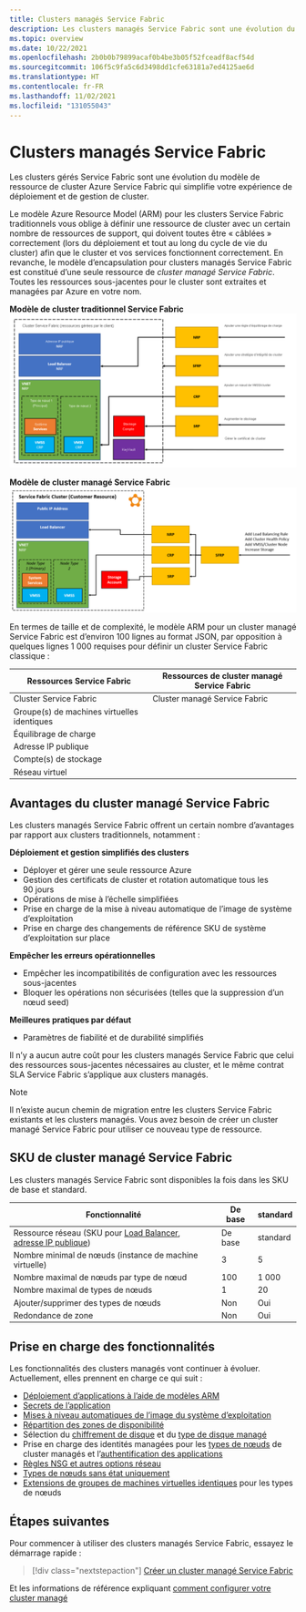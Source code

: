 ```yaml
---
title: Clusters managés Service Fabric
description: Les clusters managés Service Fabric sont une évolution du modèle de ressource de cluster Azure Service Fabric qui simplifie le déploiement et la gestion de cluster.
ms.topic: overview
ms.date: 10/22/2021
ms.openlocfilehash: 2b0b0b79899acaf0b4be3b05f52fceadf8acf54d
ms.sourcegitcommit: 106f5c9fa5c6d3498dd1cfe63181a7ed4125ae6d
ms.translationtype: HT
ms.contentlocale: fr-FR
ms.lasthandoff: 11/02/2021
ms.locfileid: "131055043"
---
```

# <a name="service-fabric-managed-clusters"></a>Clusters managés Service Fabric

Les clusters gérés Service Fabric sont une évolution du modèle de ressource de cluster Azure Service Fabric qui simplifie votre expérience de déploiement et de gestion de cluster.

Le modèle Azure Resource Model (ARM) pour les clusters Service Fabric traditionnels vous oblige à définir une ressource de cluster avec un certain nombre de ressources de support, qui doivent toutes être « câblées » correctement (lors du déploiement et tout au long du cycle de vie du cluster) afin que le cluster et vos services fonctionnent correctement. En revanche, le modèle d’encapsulation pour clusters managés Service Fabric est constitué d’une seule ressource de *cluster managé Service Fabric*. Toutes les ressources sous-jacentes pour le cluster sont extraites et managées par Azure en votre nom.

**Modèle de cluster traditionnel Service Fabric**
![Modèle de cluster traditionnel Service Fabric][sf-composition]

**Modèle de cluster managé Service Fabric**
![Modèle de cluster managé Service Fabric][sf-encapsulation]

En termes de taille et de complexité, le modèle ARM pour un cluster managé Service Fabric est d’environ 100 lignes au format JSON, par opposition à quelques lignes 1 000 requises pour définir un cluster Service Fabric classique :

| Ressources Service Fabric | Ressources de cluster managé Service Fabric |
|----------|-----------|
| Cluster Service Fabric | Cluster managé Service Fabric |
| Groupe(s) de machines virtuelles identiques | |
| Équilibrage de charge | |
| Adresse IP publique | |
| Compte(s) de stockage | |
| Réseau virtuel | |

## <a name="service-fabric-managed-cluster-advantages"></a>Avantages du cluster managé Service Fabric
Les clusters managés Service Fabric offrent un certain nombre d’avantages par rapport aux clusters traditionnels, notamment :

**Déploiement et gestion simplifiés des clusters**
- Déployer et gérer une seule ressource Azure
- Gestion des certificats de cluster et rotation automatique tous les 90 jours
- Opérations de mise à l’échelle simplifiées
- Prise en charge de la mise à niveau automatique de l’image de système d’exploitation
- Prise en charge des changements de référence SKU de système d’exploitation sur place

**Empêcher les erreurs opérationnelles**
- Empêcher les incompatibilités de configuration avec les ressources sous-jacentes
- Bloquer les opérations non sécurisées (telles que la suppression d’un nœud seed)

**Meilleures pratiques par défaut**
- Paramètres de fiabilité et de durabilité simplifiés

Il n’y a aucun autre coût pour les clusters managés Service Fabric que celui des ressources sous-jacentes nécessaires au cluster, et le même contrat SLA Service Fabric s’applique aux clusters managés.

> [!NOTE]
> Il n’existe aucun chemin de migration entre les clusters Service Fabric existants et les clusters managés. Vous avez besoin de créer un cluster managé Service Fabric pour utiliser ce nouveau type de ressource.

## <a name="service-fabric-managed-cluster-skus"></a>SKU de cluster managé Service Fabric

Les clusters managés Service Fabric sont disponibles la fois dans les SKU de base et standard.

| Fonctionnalité | De base | standard |
| ------- | ----- | -------- |
| Ressource réseau (SKU pour [Load Balancer](../load-balancer/skus.md), [adresse IP publique](../virtual-network/ip-services/public-ip-addresses.md)) | De base | standard |
| Nombre minimal de nœuds (instance de machine virtuelle) | 3 | 5 |
| Nombre maximal de nœuds par type de nœud | 100 | 1 000 |
| Nombre maximal de types de nœuds | 1 | 20 |
| Ajouter/supprimer des types de nœuds | Non | Oui |
| Redondance de zone | Non | Oui |

## <a name="feature-support"></a>Prise en charge des fonctionnalités

Les fonctionnalités des clusters managés vont continuer à évoluer. Actuellement, elles prennent en charge ce qui suit :

* [Déploiement d’applications à l’aide de modèles ARM](how-to-managed-cluster-app-deployment-template.md)
* [Secrets de l’application](how-to-managed-cluster-application-secrets.md)
* [Mises à niveau automatiques de l’image du système d’exploitation](how-to-managed-cluster-modify-node-type.md#enable-automatic-os-image-upgrades)
* [Répartition des zones de disponibilité](how-to-managed-cluster-availability-zones.md)
* Sélection du [chiffrement de disque](how-to-enable-managed-cluster-disk-encryption.md) et du [type de disque managé](how-to-managed-cluster-managed-disk.md)
* Prise en charge des identités managées pour les [types de nœuds](how-to-managed-identity-managed-cluster-virtual-machine-scale-sets.md) de cluster managés et l’[authentification des applications](how-to-managed-cluster-application-managed-identity.md)
* [Règles NSG et autres options réseau](how-to-managed-cluster-networking.md)
* [Types de nœuds sans état uniquement](how-to-managed-cluster-stateless-node-type.md)
* [Extensions de groupes de machines virtuelles identiques](how-to-managed-cluster-vmss-extension.md) pour les types de nœuds

## <a name="next-steps"></a>Étapes suivantes

Pour commencer à utiliser des clusters managés Service Fabric, essayez le démarrage rapide :

> [!div class="nextstepaction"]
> [Créer un cluster managé Service Fabric](quickstart-managed-cluster-template.md)

Et les informations de référence expliquant [comment configurer votre cluster managé](how-to-managed-cluster-configuration.md)

[sf-composition]: ./media/overview-managed-cluster/sfrp-composition-resource.png
[sf-encapsulation]: ./media/overview-managed-cluster/sfrp-encapsulated-resource.png